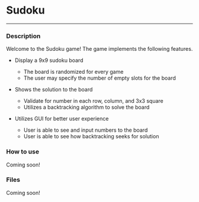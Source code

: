 # Sudoku
-----
### Description
Welcome to the Sudoku game! The game implements the following features.

* Display a 9x9 sudoku board

  * The board is randomized for every game
  * The user may specify the number of empty slots for the board
  
* Shows the solution to the board

  * Validate for number in each row, column, and 3x3 square
  * Utilizes a backtracking algorithm to solve the board
  
* Utilizes GUI for better user experience

  * User is able to see and input numbers to the board
  * User is able to see how backtracking seeks for solution
  
### How to use
Coming soon!

### Files
Coming soon!
